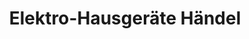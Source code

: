 ---
title: "Elektro-Hausgeräte Händel"
url: /fuerth/elektro-hausgeraete-haendel/
shop: Elektronik
---